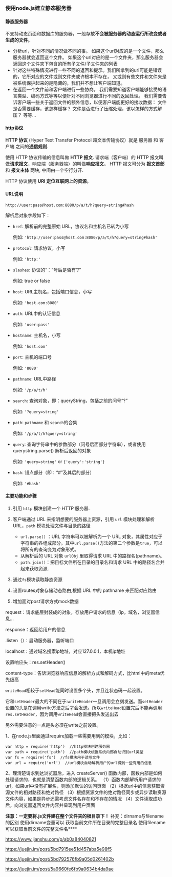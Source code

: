 ### 使用node.js建立静态服务器 

#### 静态服务器

不支持动态页面和数据库的服务器，一般存放**不会被服务器的动态运行所改变或者生成的文件**。

- 分析url，针对不同的情况做不同的事。 如果这个url对应的是一个文件，那么服务器就会返回这个文件。 如果这个url对应的是一个文件夹，那么服务器会返回这个文件夹下包含的所有子文件/子文件夹的列表
- 针对这些特殊情况进行一些不同的返回和提示。我们所拿到的url可能是错误的，它所对应的文件或则文件夹或许根本不存在， 又或则有些文件和文件夹是被系统保护起来的是隐藏的，我们并不想让客户端知道。 
- 在返回一个文件前和客户端进行一些协商。 我们需要知道客户端能够接受的语言类型、编码方式等等以便针对不同浏览器进行不同的返回处理。 我们需要告诉客户端一些关于返回文件的额外信息，以便客户端能更好的接收数据： 文件是否需要缓存，该怎样缓存？ 文件是否进行了压缩处理，该以怎样的方式解压？ 等等...

#### http协议

**HTTP 协议** (Hyper Text Transfer Protocol 超文本传输协议）就是 服务器 和 客户端 之间的**通信规则**.

使用 HTTP 协议传输的信息叫做 **HTTP 报文**. 请求端（客户端）的 HTTP 报文叫做**请求报文**，响应端（服务器端）的叫做**响应报文**。 HTTP 报文可分为 **报文首部** 和 **报文主体** 两块, 中间由一个空行分开.

HTTP 协议使用 **URI 定位互联网上的资源**。

#### URL说明

```
http://user:pass@host.com:8080/p/a/t/h?query=string#hash
```

解析后对象字段如下：

- `href`: 解析前的完整原始 URL，协议名和主机名已转为小写

  例如: `'http://user:pass@host.com:8080/p/a/t/h?query=string#hash'`

- `protocol`: 请求协议，小写

  例如: `'http:'`

- `slashes`: 协议的“：”号后是否有“/”

  例如: true or false

- `host`: URL主机名，包括端口信息，小写

  例如: `'host.com:8080'`

- `auth`: URL中的认证信息

  例如: `'user:pass'`

- `hostname`: 主机名，小写

  例如: `'host.com'`

- `port`: 主机的端口号

  例如: `'8080'`

- `pathname`: URL中路径

  例如: `'/p/a/t/h'`

- `search`: 查询对象，即：queryString，包括之前的问号“?”

  例如: `'?query=string'`

- `path`: `pathname` 和 `search`的合集

  例如: `'/p/a/t/h?query=string'`

- `query`: 查询字符串中的参数部分（问号后面部分字符串），或者使用 querystring.parse() 解析后返回的对象

  例如: `'query=string'` or `{'query':'string'}`

- `hash`: 锚点部分（即：“#”及其后的部分）

  例如: `'#hash'`

#### 主要功能和步骤

1. 引用 `http` 模块创建一个 HTTP 服务器.

2. 客户端通过 URL 来指明想要的服务器上资源，引用 `url` 模块处理和解析 URL，`path` 模块处理文件与目录的路径

   - `url.parse()` ：URL 字符串可以被解析为一个 URL 对象，其属性对应于字符串的各组成部分。其中`url.parse()`方法的第二个参数是`true`，可以将所有的查询变为对象形式。
   - 从解析后的 URL 对象 `urlObj` 里取得请求 URL 中的路径名(pathname)。
   - `path.join()`：把目标文件所在目录的目录名和请求 URL 中的路径名合并起来获取资源.

3. 通过`fs`模块读取静态资源

4. 设置routes对象存储动态路由,根据 URL 中的 pathname 来匹配对应路由

5. 增加面对post请求方式mock数据

   


request：请求底层封装成的对象，存放用户请求的信息（ip，域名，浏览器信息...

response：返回给用户的信息

.listen（）：启动服务器，监听端口

localhost：通过域名搜索ip地址，对应127.0.0.1，本机ip地址

设置响应头：res.setHeader()

content-type：告诉浏览器响应信息的解析方式和解码方式，比html中的meta优先级高

`writeHead`相较于`setHead`能同时设置多个头，并且连状态码一起设置。

它和`setHeader`最大的不同在于:`writeHeader`一旦调用会立刻发送。而`setHeader`设置的头是在调用write方法之后才会发送。所以`writeHead`设置完后不能再调用`res.setHeader`，因为调用`writeHead`会直接把头发送出去

另外需要注意的一点是头必须在write之前设置。



1、在node.js里面通过require加载一些需要用到的模块，比如：

```
var http = require('http')  //http模块创建服务器
var path = require('path')  //path模块根据系统内部自动识别url类型  
var fs = require('fs')  //fs模块用于读写文件 
var url = require('url')  //url模块自动解析用户的url得到一些有用的信息 
```



2、理清楚请求到达浏览器后，进入 createServer() 函数内部，函数内部是如何处理请求的，也就是清楚函数内部的逻辑关系。
 （1）函数内部解析用户请求的url，如果url中没有扩展名，则添加默认的访问页面
 （2）根据url中的信息获取资源文件的相对路径和绝对路径
 （3）根据资源文件的绝对路径同步或异步读取资源文件内容，如果是异步还需考虑文件名存在和不存在的情况
 （4）文件读取成功后，向浏览器返回文件内容并呈现到用户页面



**注意：一定要将.js文件建在整个文件夹的根目录下！**
补充：dirname与filename的区别
使用dirname变量可以 获取当前文件所在目录的完整目录名
使用filename可以获取当前文件的完整文件名****



https://www.jianshu.com/p/ab0a84040821

https://juejin.im/post/5bd7915ee51d457aba5e98f5

https://juejin.im/post/5bd792576fb9a05d0261402b

https://juejin.im/post/5a9660fe6fb9a0634b4da9ae

